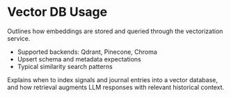 # Vector DB Usage

Outlines how embeddings are stored and queried through the vectorization service.

- Supported backends: Qdrant, Pinecone, Chroma
- Upsert schema and metadata expectations
- Typical similarity search patterns

Explains when to index signals and journal entries into a vector database, and how retrieval augments LLM responses with relevant historical context.

